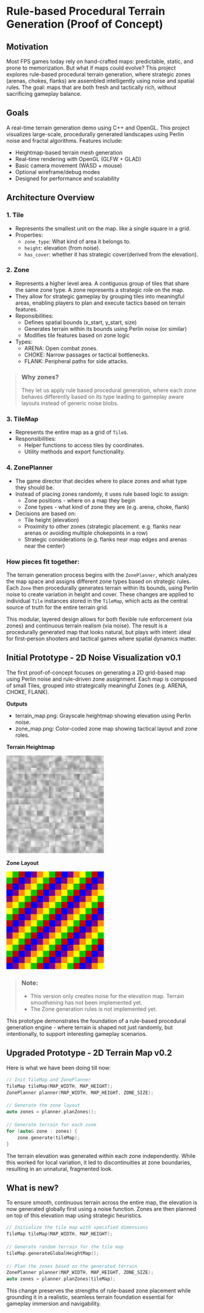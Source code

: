 # Rule-based Procedural Terrain Generation (Proof of Concept)

## Motivation

Most FPS games today rely on hand-crafted maps: predictable, static, and prone to memorization. But what if maps could evolve? This project explores rule-based procedural terrain generation, where strategic zones (arenas, chokes, flanks) are assembled intelligently using noise and spatial rules. The goal: maps that are both fresh and tactically rich, without sacrificing gameplay balance.

## Goals
A real-time terrain generation demo using C++ and OpenGL.
This project visualizes large-scale, procedurally generated landscapes using Perlin noise and fractal algorithms. Features include:

 - Heightmap-based terrain mesh generation
 - Real-time rendering with OpenGL (GLFW + GLAD)
 - Basic camera movement (WASD + mouse)
 - Optional wireframe/debug modes
 - Designed for performance and scalability

## Architecture Overview

### 1. Tile

- Represents the smallest unit on the map. like a single square in a grid.
- Properties:
  - `zone_type`: What kind of area it belongs to.
  - `height`: elevation (from noise).
  - `has_cover`: whether it has strategic cover(derived from the elevation).

### 2. Zone

- Represents a higher level area. A contiguous group of tiles that share the same zone type. A zone represents a strategic role on the map.
- They allow for strategic gameplay by grouping tiles into meaningful areas, enabling players to plan and execute tactics based on terrain features.
- Reponsibilities:
	- Defines spatial bounds (x_start, y_start, size)
	- Generates terrain within its bounds using Perlin noise (or similar)
	- Modifies tile features based on zone logic
- Types:
	- ARENA: Open combat zones.
	- CHOKE: Narrow passages or tactical bottlenecks.
	- FLANK: Peripheral paths for side attacks.
> ### Why zones? 
> They let us apply rule based procedural generation, where each zone behaves differently based on its type leading to gameplay aware layouts instead of generic noise blobs.

### 3. TileMap

- Represents the entire map as a grid of `Tile`s.
- Responsibilities:
	- Helper functions to access tiles by coordinates.
	- Utility methods and export functionality.

### 4. ZonePlanner
- The game director that decides where to place zones and what type they should be.
- Instead of placing zones randomly, it uses rule based logic to assign:
	- Zone positions - where on a map they begin
	- Zone types - what kind of zone they are (e.g. arena, choke, flank)
- Decisions are based on:
	- Tile height (elevation)
	- Proximity to other zones (strategic placement. e.g. flanks near arenas or avoiding multiple chokepoints in a row)
  	- Strategic considerations (e.g. flanks near map edges and arenas near the center)

### How pieces fit together:
The terrain generation process begins with the `ZonePlanner`, which analyzes the map space and assigns different zone types based on strategic rules. Each `Zone` then procedurally generates terrain within its bounds, using Perlin noise to create variation in height and cover. These changes are applied to individual `Tile` instances stored in the `TileMap`, which acts as the central source of truth for the entire terrain grid.

This modular, layered design allows for both flexible rule enforcement (via zones) and continuous terrain realism (via noise). The result is a procedurally generated map that looks natural, but plays with intent: ideal for first-person shooters and tactical games where spatial dynamics matter.


## Initial Prototype - 2D Noise Visualization v0.1

The first proof-of-concept focuses on generating a 2D grid-based map using Perlin noise and rule-driven zone assignment. Each map is composed of small Tiles, grouped into strategically meaningful Zones (e.g. ARENA, CHOKE, FLANK).

**Outputs**
- terrain_map.png: Grayscale heightmap showing elevation using Perlin noise.
- zone_map.png: Color-coded zone map showing tactical layout and zone roles.

**Terrain Heightmap**

![Terrain Map](docs/terrain_mapv01.png)

**Zone Layout**

![Zone Map](docs/zone_mapv01.png)

> ### Note: 
> - This version only creates noise for the elevation map. Terrain smoothening has not been implemented yet.
> - The Zone generation rules is not implemented yet.

This prototype demonstrates the foundation of a rule-based procedural generation engine - where terrain is shaped not just randomly, but intentionally, to support interesting gameplay scenarios.


## Upgraded Prototype - 2D Terrain Map v0.2

Here is what we have been doing till now:

```cpp
// Init TileMap and ZonePlanner
TileMap tileMap(MAP_WIDTH, MAP_HEIGHT);
ZonePlanner planner(MAP_WIDTH, MAP_HEIGHT, ZONE_SIZE);

// Generate the zone layout
auto zones = planner.planZones();

// Generate terrain for each zone
for (auto& zone : zones) {
	zone.generate(tileMap);
}
```

The terrain elevation was generated within each zone independently. While this worked for local variation, it led to discontinuities at zone boundaries, resulting in an unnatural, fragmented look.

## What is new?

To ensure smooth, continuous terrain across the entire map, the elevation is now generated globally first using a noise function. Zones are then planned on top of this elevation map using strategic heuristics.

```cpp
// Initialize the tile map with specified dimensions
TileMap tileMap(MAP_WIDTH, MAP_HEIGHT);

// Generate random terrain for the tile map
tileMap.generateGlobalHeightMap();

// Plan the zones based on the generated terrain
ZonePlanner planner(MAP_WIDTH, MAP_HEIGHT, ZONE_SIZE);
auto zones = planner.planZones(tileMap);
```

This change preserves the strengths of rule-based zone placement while grounding it in a realistic, seamless terrain foundation essential for gameplay immersion and navigability.